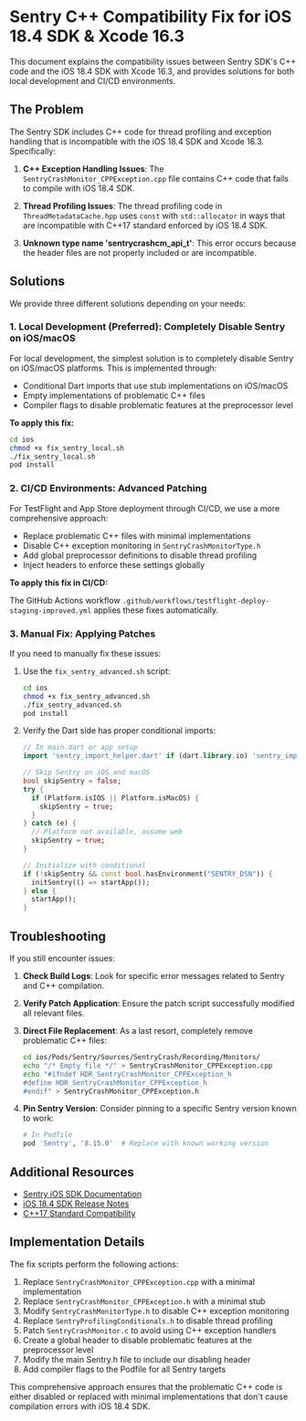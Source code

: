# Sentry C++ Compatibility Fix for iOS 18.4 SDK & Xcode 16.3

This document explains the compatibility issues between Sentry SDK's C++ code and the iOS 18.4 SDK with Xcode 16.3, and provides solutions for both local development and CI/CD environments.

## The Problem

The Sentry SDK includes C++ code for thread profiling and exception handling that is incompatible with the iOS 18.4 SDK and Xcode 16.3. Specifically:

1. **C++ Exception Handling Issues**: The `SentryCrashMonitor_CPPException.cpp` file contains C++ code that fails to compile with iOS 18.4 SDK.
   
2. **Thread Profiling Issues**: The thread profiling code in `ThreadMetadataCache.hpp` uses `const` with `std::allocator` in ways that are incompatible with C++17 standard enforced by iOS 18.4 SDK.

3. **Unknown type name 'sentrycrashcm_api_t'**: This error occurs because the header files are not properly included or are incompatible.

## Solutions

We provide three different solutions depending on your needs:

### 1. Local Development (Preferred): Completely Disable Sentry on iOS/macOS

For local development, the simplest solution is to completely disable Sentry on iOS/macOS platforms. This is implemented through:

- Conditional Dart imports that use stub implementations on iOS/macOS
- Empty implementations of problematic C++ files
- Compiler flags to disable problematic features at the preprocessor level

**To apply this fix:**

```bash
cd ios
chmod +x fix_sentry_local.sh
./fix_sentry_local.sh
pod install
```

### 2. CI/CD Environments: Advanced Patching

For TestFlight and App Store deployment through CI/CD, we use a more comprehensive approach:

- Replace problematic C++ files with minimal implementations
- Disable C++ exception monitoring in `SentryCrashMonitorType.h`
- Add global preprocessor definitions to disable thread profiling
- Inject headers to enforce these settings globally

**To apply this fix in CI/CD:**

The GitHub Actions workflow `.github/workflows/testflight-deploy-staging-improved.yml` applies these fixes automatically.

### 3. Manual Fix: Applying Patches

If you need to manually fix these issues:

1. Use the `fix_sentry_advanced.sh` script:
   
   ```bash
   cd ios
   chmod +x fix_sentry_advanced.sh
   ./fix_sentry_advanced.sh
   pod install
   ```

2. Verify the Dart side has proper conditional imports:

   ```dart
   // In main.dart or app setup
   import 'sentry_import_helper.dart' if (dart.library.io) 'sentry_import_helper_stub.dart';
   
   // Skip Sentry on iOS and macOS
   bool skipSentry = false;
   try {
     if (Platform.isIOS || Platform.isMacOS) {
       skipSentry = true;
     }
   } catch (e) {
     // Platform not available, assume web
     skipSentry = true;
   }
   
   // Initialize with conditional
   if (!skipSentry && const bool.hasEnvironment("SENTRY_DSN")) {
     initSentry(() => startApp());
   } else {
     startApp();
   }
   ```

## Troubleshooting

If you still encounter issues:

1. **Check Build Logs**: Look for specific error messages related to Sentry and C++ compilation.

2. **Verify Patch Application**: Ensure the patch script successfully modified all relevant files.

3. **Direct File Replacement**: As a last resort, completely remove problematic C++ files:

   ```bash
   cd ios/Pods/Sentry/Sources/SentryCrash/Recording/Monitors/
   echo "/* Empty file */" > SentryCrashMonitor_CPPException.cpp
   echo "#ifndef HDR_SentryCrashMonitor_CPPException_h
   #define HDR_SentryCrashMonitor_CPPException_h
   #endif" > SentryCrashMonitor_CPPException.h
   ```

4. **Pin Sentry Version**: Consider pinning to a specific Sentry version known to work:

   ```ruby
   # In Podfile
   pod 'Sentry', '8.15.0'  # Replace with known working version
   ```

## Additional Resources

- [Sentry iOS SDK Documentation](https://docs.sentry.io/platforms/apple/)
- [iOS 18.4 SDK Release Notes](https://developer.apple.com/documentation/ios-ipados-release-notes/ios-ipados-18_4-release-notes)
- [C++17 Standard Compatibility](https://en.cppreference.com/w/cpp/compiler_support/17)

## Implementation Details

The fix scripts perform the following actions:

1. Replace `SentryCrashMonitor_CPPException.cpp` with a minimal implementation
2. Replace `SentryCrashMonitor_CPPException.h` with a minimal stub
3. Modify `SentryCrashMonitorType.h` to disable C++ exception monitoring
4. Replace `SentryProfilingConditionals.h` to disable thread profiling
5. Patch `SentryCrashMonitor.c` to avoid using C++ exception handlers
6. Create a global header to disable problematic features at the preprocessor level
7. Modify the main Sentry.h file to include our disabling header
8. Add compiler flags to the Podfile for all Sentry targets

This comprehensive approach ensures that the problematic C++ code is either disabled or replaced with minimal implementations that don't cause compilation errors with iOS 18.4 SDK.